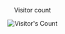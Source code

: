 <div align="center"> 
  <p>Visitor count</p>
  <img src="https://profile-counter.glitch.me/ColeKeller1/count.svg" alt="Visitor's Count" />
</div>

